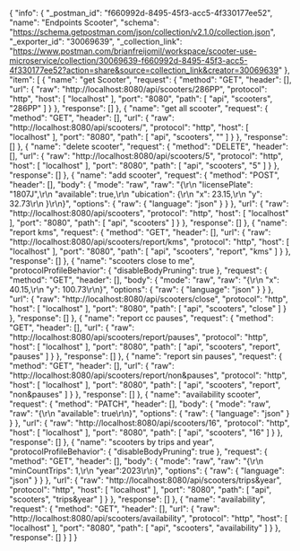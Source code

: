 {
	"info": {
		"_postman_id": "f660992d-8495-45f3-acc5-4f330177ee52",
		"name": "Endpoints Scooter",
		"schema": "https://schema.getpostman.com/json/collection/v2.1.0/collection.json",
		"_exporter_id": "30069639",
		"_collection_link": "https://www.postman.com/brianfreijomil/workspace/scooter-use-microservice/collection/30069639-f660992d-8495-45f3-acc5-4f330177ee52?action=share&source=collection_link&creator=30069639"
	},
	"item": [
		{
			"name": "get Scooter",
			"request": {
				"method": "GET",
				"header": [],
				"url": {
					"raw": "http://localhost:8080/api/scooters/286PP",
					"protocol": "http",
					"host": [
						"localhost"
					],
					"port": "8080",
					"path": [
						"api",
						"scooters",
						"286PP"
					]
				}
			},
			"response": []
		},
		{
			"name": "get all scooter",
			"request": {
				"method": "GET",
				"header": [],
				"url": {
					"raw": "http://localhost:8080/api/scooters/",
					"protocol": "http",
					"host": [
						"localhost"
					],
					"port": "8080",
					"path": [
						"api",
						"scooters",
						""
					]
				}
			},
			"response": []
		},
		{
			"name": "delete scooter",
			"request": {
				"method": "DELETE",
				"header": [],
				"url": {
					"raw": "http://localhost:8080/api/scooters/5",
					"protocol": "http",
					"host": [
						"localhost"
					],
					"port": "8080",
					"path": [
						"api",
						"scooters",
						"5"
					]
				}
			},
			"response": []
		},
		{
			"name": "add scooter",
			"request": {
				"method": "POST",
				"header": [],
				"body": {
					"mode": "raw",
					"raw": "{\r\n    \"licensePlate\": \"1807J\",\r\n    \"available\": true,\r\n    \"ubication\": {\r\n        \"x\": 23.15,\r\n        \"y\": 32.73\r\n    }\r\n}",
					"options": {
						"raw": {
							"language": "json"
						}
					}
				},
				"url": {
					"raw": "http://localhost:8080/api/scooters",
					"protocol": "http",
					"host": [
						"localhost"
					],
					"port": "8080",
					"path": [
						"api",
						"scooters"
					]
				}
			},
			"response": []
		},
		{
			"name": "report kms",
			"request": {
				"method": "GET",
				"header": [],
				"url": {
					"raw": "http://localhost:8080/api/scooters/report/kms",
					"protocol": "http",
					"host": [
						"localhost"
					],
					"port": "8080",
					"path": [
						"api",
						"scooters",
						"report",
						"kms"
					]
				}
			},
			"response": []
		},
		{
			"name": "scooters close to me",
			"protocolProfileBehavior": {
				"disableBodyPruning": true
			},
			"request": {
				"method": "GET",
				"header": [],
				"body": {
					"mode": "raw",
					"raw": "{\r\n    \"x\": 40.15,\r\n    \"y\": 100.73\r\n}",
					"options": {
						"raw": {
							"language": "json"
						}
					}
				},
				"url": {
					"raw": "http://localhost:8080/api/scooters/close",
					"protocol": "http",
					"host": [
						"localhost"
					],
					"port": "8080",
					"path": [
						"api",
						"scooters",
						"close"
					]
				}
			},
			"response": []
		},
		{
			"name": "report cc pauses",
			"request": {
				"method": "GET",
				"header": [],
				"url": {
					"raw": "http://localhost:8080/api/scooters/report/pauses",
					"protocol": "http",
					"host": [
						"localhost"
					],
					"port": "8080",
					"path": [
						"api",
						"scooters",
						"report",
						"pauses"
					]
				}
			},
			"response": []
		},
		{
			"name": "report sin pauses",
			"request": {
				"method": "GET",
				"header": [],
				"url": {
					"raw": "http://localhost:8080/api/scooters/report/non&pauses",
					"protocol": "http",
					"host": [
						"localhost"
					],
					"port": "8080",
					"path": [
						"api",
						"scooters",
						"report",
						"non&pauses"
					]
				}
			},
			"response": []
		},
		{
			"name": "availability scooter",
			"request": {
				"method": "PATCH",
				"header": [],
				"body": {
					"mode": "raw",
					"raw": "{\r\n    \"available\": true\r\n}",
					"options": {
						"raw": {
							"language": "json"
						}
					}
				},
				"url": {
					"raw": "http://localhost:8080/api/scooters/16",
					"protocol": "http",
					"host": [
						"localhost"
					],
					"port": "8080",
					"path": [
						"api",
						"scooters",
						"16"
					]
				}
			},
			"response": []
		},
		{
			"name": "scooters by trips and year",
			"protocolProfileBehavior": {
				"disableBodyPruning": true
			},
			"request": {
				"method": "GET",
				"header": [],
				"body": {
					"mode": "raw",
					"raw": "{\r\n    \"minCountTrips\": 1,\r\n    \"year\":2023\r\n}",
					"options": {
						"raw": {
							"language": "json"
						}
					}
				},
				"url": {
					"raw": "http://localhost:8080/api/scooters/trips&year",
					"protocol": "http",
					"host": [
						"localhost"
					],
					"port": "8080",
					"path": [
						"api",
						"scooters",
						"trips&year"
					]
				}
			},
			"response": []
		},
		{
			"name": "availability",
			"request": {
				"method": "GET",
				"header": [],
				"url": {
					"raw": "http://localhost:8080/api/scooters/availability",
					"protocol": "http",
					"host": [
						"localhost"
					],
					"port": "8080",
					"path": [
						"api",
						"scooters",
						"availability"
					]
				}
			},
			"response": []
		}
	]
}